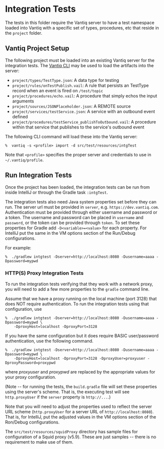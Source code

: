 # Integration Tests

The tests in this folder require the Vantiq server to have a test namespace
loaded into Vantiq with a specific set of types, procedures, etc that
reside in the `project` folder.

## Vantiq Project Setup

The following project must be loaded into an existing Vantiq server for the integration tests.  The
[Vantiq CLI](https://dev.vantiq.com/ui/ide/index.html#/resources) may be used
to load the artifacts into the server:

* `project/types/TestType.json`: A data type for testing
* `project/rules/onTestPublish.vail`: A rule that persists an TestType record when an event is fired on `/test/topic`
* `project/procedures/echo.vail`: A procedure that simply echos the input arguments
* `project/sources/JSONPlaceholder.json`: A REMOTE source
* `project/services/testService.json`: A service with an outbound event defined
* `project/procedures/testService_publishToOutbound.vail`: A procedure within that service that publishes to the
service's outbound event

The following CLI command will load these into the Vantiq server:

    %  vantiq -s <profile> import -d src/test/resources/intgTest

Note that `<profile>` specifies the proper server and credentials to use
in `~/.vantiq/profile`.

## Run Integration Tests

Once the project has been loaded, the integration tests can be run from inside IntelliJ or through the Gradle task 
`:intgTest`.

The integration tests also need Java system properties set before they can run. The server url must be provided in 
`server`, e.g. `https://dev.vantiq.com`. Authentication must be provided through either username and password or a
token. The username and password can be placed in `username` and `password`, or the token can be provided through
`token`. To set these properties for Gradle add `-D<variable>=<value>` for each property. For IntelliJ put the same in
the VM options section of the Run/Debug configurations.

For example:  

    %  ./gradlew intgtest -Dserver=http://localhost:8080 -Dusername=aaaa -Dpassword=mypwd 

### HTTP(S) Proxy Integration Tests

To run the integration tests verifying that they work with a network proxy, you will need
to add a few more properties to the `gradle` command line.

Assume that we have a proxy running on the local machine (port 3128) that does NOT
require authentication. To run the integration tests using that configuration, use

```shell
%  ./gradlew intgtest -Dserver=http://localhost:8080 -Dusername=aaaa -Dpassword=mypwd \
    -DproxyHost=localhost -DproxyPort=3128
```

If you have the same configuration but it does require BASIC user/password authentication, use
the following command.

```shell
%  ./gradlew intgtest -Dserver=http://localhost:8080 -Dusername=aaaa -Dpassword=mypwd \
    -DproxyHost=localhost -DproxyPort=3128 -DproxyUser=proxyuser -DproxyPassword=proxypwd
```

where _proxyuser_ and _proxypwd_ are replaced by the appropriate
values for your proxy configuration.

(Note -- for running the tests, the `build.gradle` file will set these
properties using the server's scheme.  That is, the executing test
will see `http.proxyUser` if the `server` property is `http://...`.)

Note that you will need to adjust the properties used to reflect the server URL scheme
(`http.proxyUser` for a server URL of `http://localhost:8080`). That is, for IntelliJ,
put the adjusted values in the VM options section of the Ron/Debug configurations.

The `src/test/resources/squidProxy` directory has sample files for configuration of a Squid proxy (v5.9).
These are just samples -- there is no requirement to make use of them.

